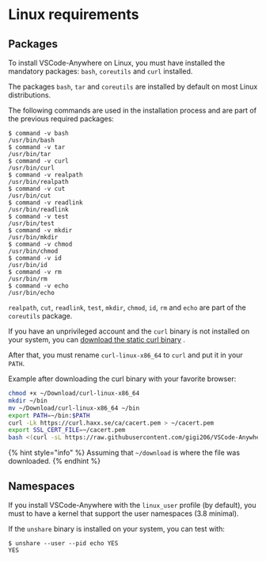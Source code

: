 # Linux requirements

## Packages

To install VSCode-Anywhere on Linux, you must have installed the mandatory packages: `bash`, `coreutils` and `curl` installed.

The packages `bash`, `tar` and `coreutils` are installed by default on most Linux distributions.

The following commands are used in the installation process and are part of the previous required packages:

```text
$ command -v bash
/usr/bin/bash
$ command -v tar
/usr/bin/tar
$ command -v curl
/usr/bin/curl
$ command -v realpath
/usr/bin/realpath
$ command -v cut
/usr/bin/cut
$ command -v readlink
/usr/bin/readlink
$ command -v test
/usr/bin/test
$ command -v mkdir
/usr/bin/mkdir
$ command -v chmod
/usr/bin/chmod
$ command -v id
/usr/bin/id
$ command -v rm
/usr/bin/rm
$ command -v echo
/usr/bin/echo
```

`realpath`, `cut`, `readlink`, `test`, `mkdir`, `chmod`, `id`, `rm` and `echo` are part of the `coreutils` package.

If you have an unprivileged account and the `curl` binary is not installed on your system, you can [download the static curl binary](https://github.com/gigi206/VSCode-Anywhere/raw/V2/bin/linux/curl-linux-x86_64) .

After that, you must rename `curl-linux-x86_64` to `curl` and put it in your `PATH`.

Example after downloading the curl binary with your favorite browser:

```bash
chmod +x ~/Download/curl-linux-x86_64
mkdir ~/bin
mv ~/Download/curl-linux-x86_64 ~/bin
export PATH=~/bin:$PATH
curl -Lk https://curl.haxx.se/ca/cacert.pem > ~/cacert.pem
export SSL_CERT_FILE=~/cacert.pem
bash <(curl -sL https://raw.githubusercontent.com/gigi206/VSCode-Anywhere/V2/VSCode-Anywhere.sh)
```

{% hint style="info" %}
Assuming that `~/download` is where the file was downloaded.
{% endhint %}

## Namespaces

If you install VSCode-Anywhere with the `linux_user` profile \(by default\), you must to have a kernel that support the user namespaces \(3.8 minimal\).

If the `unshare` binary is installed on your system, you can test with:

```text
$ unshare --user --pid echo YES
YES
```

